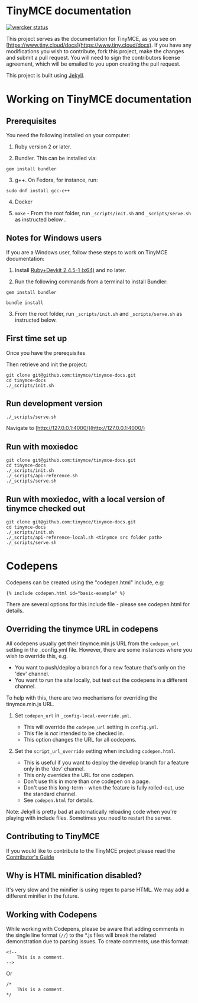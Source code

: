 # TinyMCE documentation

[![wercker status](https://app.wercker.com/status/4d4c743635332430f9d25acae1be5218/s/master "wercker status")](https://app.wercker.com/project/bykey/4d4c743635332430f9d25acae1be5218)

This project serves as the documentation for TinyMCE, as you see on
[https://www.tiny.cloud/docs](https://www.tiny.cloud/docs). If you have any
modifications you wish to contribute, fork this project, make the changes
and submit a pull request. You will need to sign the contributors license
agreement, which will be emailed to you upon creating the pull request.

This project is built using [Jekyll](https://jekyllrb.com/).

# Working on TinyMCE documentation

## Prerequisites

You need the following installed on your computer:

1. Ruby version 2 or later.

2. Bundler. This can be installed via:

```
gem install bundler
```

3. g++. On Fedora, for instance, run:

```
sudo dnf install gcc-c++
```
4. Docker

5. `make` - From the root folder, run `_scripts/init.sh` and `_scripts/serve.sh` as instructed below .

## Notes for Windows users

If you are a Windows user, follow these steps to work on TinyMCE documentation:

1. Install [Ruby+Devkit 2.4.5-1 (x64)](https://rubyinstaller.org/downloads/) and no later.

2. Run the following commands from a terminal to install Bundler:

```
gem install bundler
```
```
bundle install
```
3. From the root folder, run `_scripts/init.sh` and `_scripts/serve.sh` as instructed below.

## First time set up

Once you have the prerequisites

Then retrieve and init the project:

    git clone git@github.com:tinymce/tinymce-docs.git
    cd tinymce-docs
    ./_scripts/init.sh

## Run development version

    ./_scripts/serve.sh

Navigate to [http://127.0.0.1:4000/](http://127.0.0.1:4000/)

## Run with moxiedoc
    git clone git@github.com:tinymce/tinymce-docs.git
    cd tinymce-docs
    ./_scripts/init.sh
    ./_scripts/api-reference.sh
    ./_scripts/serve.sh

## Run with moxiedoc, with a local version of tinymce checked out
    git clone git@github.com:tinymce/tinymce-docs.git
    cd tinymce-docs
    ./_scripts/init.sh
    ./_scripts/api-reference-local.sh <tinymce src folder path>
    ./_scripts/serve.sh

# Codepens

Codepens can be created using the "codepen.html" include, e.g:

    {% include codepen.html id="basic-example" %}

There are several options for this include file - please see codepen.html for details.

## Overriding the tinymce URL in codepens

All codepens usually get their tinymce.min.js URL from the `codepen_url` setting in the _config.yml file.
However, there are some instances where you wish to override this, e.g.

 - You want to push/deploy a branch for a new feature that's only on the 'dev' channel.
 - You want to run the site locally, but test out the codepens in a different channel.

To help with this, there are two mechanisms for overriding the tinymce.min.js URL.

 1. Set `codepen_url` in `_config-local-override.yml`.  
    - This will override the `codepen_url` setting in `config.yml`.
    - This file is *not* intended to be checked in.
    - This option changes the URL for all codepens.

 2. Set the `script_url_override` setting when including `codepen.html`.
    - This is useful if you want to deploy the develop branch for a feature only in the 'dev' channel.
    - This only overrides the URL for one codepen.
    - Don't use this in more than one codepen on a page.
    - Don't use this long-term - when the feature is fully rolled-out, use the standard channel.
    - See `codepen.html` for details.

Note: Jekyll is pretty bad at automatically reloading code when you're playing with include files.
Sometimes you need to restart the server.  

## Contributing to TinyMCE

If you would like to contribute to the TinyMCE project please read
the [Contributor's Guide](https://www.tiny.cloud/docs/advanced/contributing-docs/)

## Why is HTML minification disabled?

It's very slow and the minifier is using regex to parse HTML. We may add a different minifier in the future.

## Working with Codepens

While working with Codepens, please be aware that adding comments in the single line format (`//`) to the *.js files will break the related demonstration due to parsing issues. To create comments, use this format:

```
<!--
    This is a comment.
-->
```
Or
```
/*
    This is a comment.
*/
```